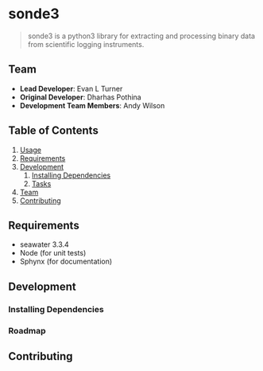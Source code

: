 # sonde3

> sonde3 is a python3 library for extracting and processing binary data from scientific logging instruments.

## Team

  - __Lead Developer__: Evan L Turner
  - __Original Developer__: Dharhas Pothina
  - __Development Team Members__: Andy Wilson

## Table of Contents

1. [Usage](#usage)
1. [Requirements](#requirements)
1. [Development](#development)
    1. [Installing Dependencies](#installing-dependencies)
    1. [Tasks](#tasks)
1. [Team](#team)
1. [Contributing](#contributing)

## Requirements

- seawater 3.3.4
- Node (for unit tests)
- Sphynx (for documentation)


## Development

### Installing Dependencies

### Roadmap

## Contributing

